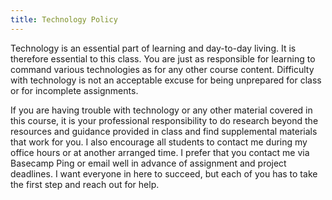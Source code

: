 ```yaml
---
title: Technology Policy
---
```


Technology is an essential part of learning and day-to-day living. It is therefore essential to this
class. You are just as responsible for learning to command various technologies as for any other
course content. Difficulty with technology is not an acceptable excuse for being unprepared for
class or for incomplete assignments.

If you are having trouble with technology or any other material covered in this course, it is your
professional responsibility to do research beyond the resources and guidance provided in class and
find supplemental materials that work for you. I also encourage all students to contact me during my
office hours or at another arranged time. I prefer that you contact me via Basecamp Ping or email
well in advance of assignment and project deadlines. I want everyone in here to succeed, but each of
you has to take the first step and reach out for help.
